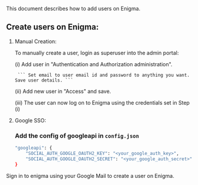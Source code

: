 This document describes how to add users on Enigma.

## Create users on Enigma:
1. Manual Creation:

    To manually create a user, login as superuser into the admin portal:

    (i) Add user in "Authentication and Authorization administration".

        ``` Set email to user email id and password to anything you want. Save user details. ```

    (ii) Add new user in "Access" and save.

    (iii) The user can now log on to Enigma using the credentials set in Step (i)
2. Google SSO:
    ### Add the config of googleapi in `config.json`
    ```bash
    "googleapi": {
        "SOCIAL_AUTH_GOOGLE_OAUTH2_KEY": "<your_google_auth_key>",
        "SOCIAL_AUTH_GOOGLE_OAUTH2_SECRET": "<your_google_auth_secret>"
    }
    ```
Sign in to enigma using your Google Mail to create a user on Enigma.
